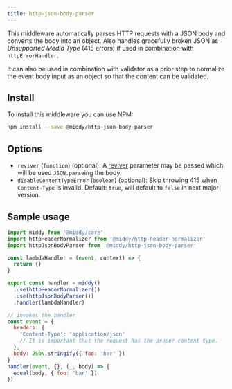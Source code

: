 ```yaml
---
title: http-json-body-parser
---
```


This middleware automatically parses HTTP requests with a JSON body and converts the body into an
object. Also handles gracefully broken JSON as _Unsupported Media Type_ (415 errors)
if used in combination with `httpErrorHandler`.

It can also be used in combination with validator as a prior step to normalize the
event body input as an object so that the content can be validated.

## Install

To install this middleware you can use NPM:

```bash npm2yarn
npm install --save @middy/http-json-body-parser
```

## Options

- `reviver` (`function`) (optional): A [reviver](https://developer.mozilla.org/en-US/docs/Web/JavaScript/Reference/Global_Objects/JSON/parse#Parameters) parameter may be passed which will be used `JSON.parse`ing the body.
- `disableContentTypeError` (`boolean`) (optional): Skip throwing 415 when `Content-Type` is invalid. Default: `true`, will default to `false` in next major version.

## Sample usage

```javascript
import middy from '@middy/core'
import httpHeaderNormalizer from '@middy/http-header-normalizer'
import httpJsonBodyParser from '@middy/http-json-body-parser'

const lambdaHandler = (event, context) => {
  return {}
}

export const handler = middy()
  .use(httpHeaderNormalizer())
  .use(httpJsonBodyParser())
  .handler(lambdaHandler)

// invokes the handler
const event = {
  headers: {
    'Content-Type': 'application/json'
    // It is important that the request has the proper content type.
  },
  body: JSON.stringify({ foo: 'bar' })
}
handler(event, {}, (_, body) => {
  equal(body, { foo: 'bar' })
})
```
